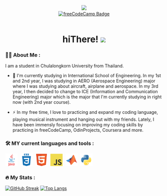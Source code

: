<div id="header" align="center">
  <img src="https://media.giphy.com/media/zOvBKUUEERdNm/giphy.gif?cid=ecf05e470f1q0ai608mekvjnuru04s5fobcsacg1eb3188l9&rid=giphy.gif&ct=g" width="300"/>
</div>

<div id="badges" align="center">
  <a href="https://www.freecodecamp.org/PannSengpanich">
    <img src="https://img.shields.io/badge/freeCodeCamp-black?style=for-the-badge&logo=freeCodeCamp&logoColor=white" alt="freeCodeCamp Badge"/>
  </a>
</div>

<div id="counter" align = "center">
  <img src="https://komarev.com/ghpvc/?username=PannSengpanich&style=flat-square&color=blue" alt=""/>
</div>

<h1 align ="center">
  hiThere!
  <img src="https://media.giphy.com/media/hvRJCLFzcasrR4ia7z/giphy.gif" width="30px"/>
</h1>

### :man_technologist: About Me :
I am a student in Chulalongkorn University from Thailand.

- :telescope: I'm currently studying in International School of Engineering. In my 1st and 2nd year, I was studying in AERO (Aerospace Engineering) major where I was studying about aircraft, airplane and aerospace. In my 3rd year, I then decided to change to ICE (Information and Communication Engineering) major which is the major that I'm currently studying in right now (with 2nd year course).

- :zap: In my free time, I love to practicing and expand my coding language, playing musical instrument and hanging out with my friends. Lately, I have been immensly focusing on improving my coding skills by practicing in freeCodeCamp, OdinProjects, Coursera and more.

### :hammer_and_wrench: MY current languages and tools :

<div>
  <img src="https://github.com/devicons/devicon/blob/master/icons/java/java-original-wordmark.svg" title="Java" alt="Java" width="40" height="40"/>&nbsp;
  <img src="https://github.com/devicons/devicon/blob/master/icons/css3/css3-plain-wordmark.svg"  title="CSS3" alt="CSS" width="40" height="40"/>&nbsp;
  <img src="https://github.com/devicons/devicon/blob/master/icons/html5/html5-original.svg" title="HTML5" alt="HTML" width="40" height="40"/>&nbsp;
  <img src="https://github.com/devicons/devicon/blob/master/icons/javascript/javascript-original.svg" title="JavaScript" alt="JavaScript" width="40" height="40"/>&nbsp;
  <img src="https://github.com/devicons/devicon/blob/master/icons/matlab/matlab-original.svg" title="Matlab" alt="Matlab" width="40" height="40"/>&nbsp;
  <img src="https://github.com/devicons/devicon/blob/master/icons/python/python-original.svg" title="Python" alt="Python" width="40" height="40"/>&nbsp;
</div>

### :fire: My Stats :

[![GitHub Streak](http://github-readme-streak-stats.herokuapp.com?user=your-github-username&theme=dark&background=000000)](https://git.io/streak-stats)
[![Top Langs](https://github-readme-stats.vercel.app/api/top-langs/?username=PannSengpanich&layout=compact&theme=vision-friendly-dark)](https://github.com/anuraghazra/github-readme-stats)
